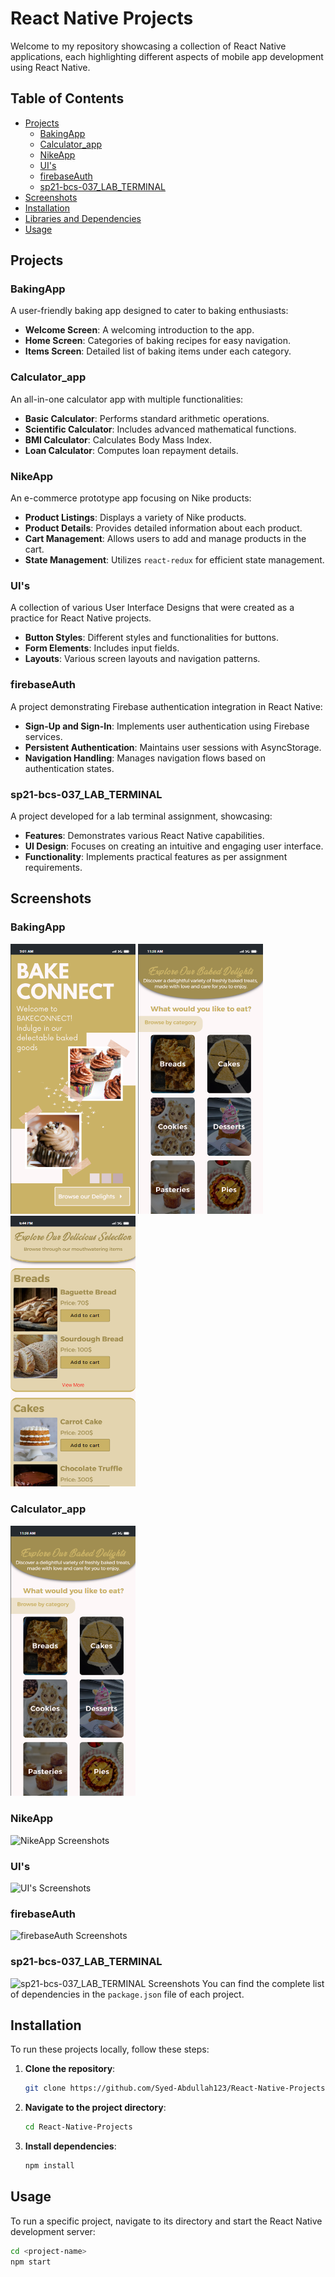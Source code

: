 # React Native Projects

Welcome to my repository showcasing a collection of React Native applications, each highlighting different aspects of mobile app development using React Native.

## Table of Contents

- [Projects](#projects)
  - [BakingApp](#bakingapp)
  - [Calculator_app](#calculator_app)
  - [NikeApp](#nikeapp)
  - [UI's](#uis)
  - [firebaseAuth](#firebaseauth)
  - [sp21-bcs-037_LAB_TERMINAL](#sp21-bcs-037_lab_terminal)
- [Screenshots](#screenshots)
- [Installation](#installation)
- [Libraries and Dependencies](#libraries-and-dependencies)
- [Usage](#usage)

## Projects

### BakingApp

A user-friendly baking app designed to cater to baking enthusiasts:

- **Welcome Screen**: A welcoming introduction to the app.
- **Home Screen**: Categories of baking recipes for easy navigation.
- **Items Screen**: Detailed list of baking items under each category.

### Calculator_app

An all-in-one calculator app with multiple functionalities:

- **Basic Calculator**: Performs standard arithmetic operations.
- **Scientific Calculator**: Includes advanced mathematical functions.
- **BMI Calculator**: Calculates Body Mass Index.
- **Loan Calculator**: Computes loan repayment details.

### NikeApp

An e-commerce prototype app focusing on Nike products:

- **Product Listings**: Displays a variety of Nike products.
- **Product Details**: Provides detailed information about each product.
- **Cart Management**: Allows users to add and manage products in the cart.
- **State Management**: Utilizes `react-redux` for efficient state management.

### UI's

A collection of various User Interface Designs that were created as a practice for React Native projects.

- **Button Styles**: Different styles and functionalities for buttons.
- **Form Elements**: Includes input fields.
- **Layouts**: Various screen layouts and navigation patterns.

### firebaseAuth

A project demonstrating Firebase authentication integration in React Native:

- **Sign-Up and Sign-In**: Implements user authentication using Firebase services.
- **Persistent Authentication**: Maintains user sessions with AsyncStorage.
- **Navigation Handling**: Manages navigation flows based on authentication states.

### sp21-bcs-037_LAB_TERMINAL

A project developed for a lab terminal assignment, showcasing:

- **Features**: Demonstrates various React Native capabilities.
- **UI Design**: Focuses on creating an intuitive and engaging user interface.
- **Functionality**: Implements practical features as per assignment requirements.

## Screenshots

### BakingApp
<div style="flex-direction: row, gap: 5">
  <img src="UI's/Baking1.png" width="200" />
  <img src="UI's/Baking2.png" width="200" />
  <img src="UI's/Baking3.png" width="200" />
</div>

### Calculator_app

<img src="UI's/Baking2.png" width="200" />

### NikeApp

![NikeApp Screenshots](screenshots/nikeapp-screenshots.png)

### UI's

![UI's Screenshots](screenshots/ui-screenshots.png)

### firebaseAuth

![firebaseAuth Screenshots](screenshots/firebaseauth-screenshots.png)

### sp21-bcs-037_LAB_TERMINAL

![sp21-bcs-037_LAB_TERMINAL Screenshots](screenshots/labterminal-screenshots.png)
You can find the complete list of dependencies in the `package.json` file of each project.

## Installation

To run these projects locally, follow these steps:

1. **Clone the repository**:
    ```sh
    git clone https://github.com/Syed-Abdullah123/React-Native-Projects.git
    ```
2. **Navigate to the project directory**:
    ```sh
    cd React-Native-Projects
    ```
3. **Install dependencies**:
    ```sh
    npm install
    ```

## Usage

To run a specific project, navigate to its directory and start the React Native development server:

```sh
cd <project-name>
npm start

